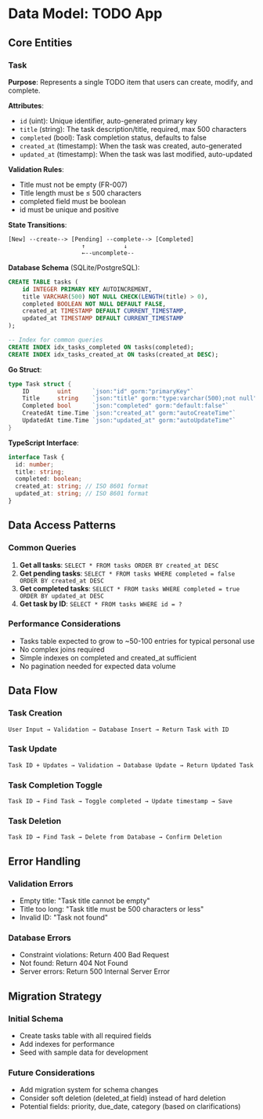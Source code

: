 # Data Model: TODO App

## Core Entities

### Task
**Purpose**: Represents a single TODO item that users can create, modify, and complete.

**Attributes**:
- `id` (uint): Unique identifier, auto-generated primary key
- `title` (string): The task description/title, required, max 500 characters
- `completed` (bool): Task completion status, defaults to false
- `created_at` (timestamp): When the task was created, auto-generated
- `updated_at` (timestamp): When the task was last modified, auto-updated

**Validation Rules**:
- Title must not be empty (FR-007)
- Title length must be ≤ 500 characters
- completed field must be boolean
- id must be unique and positive

**State Transitions**:
```
[New] --create--> [Pending] --complete--> [Completed]
                     ↑           ↓
                     ←--uncomplete--
```

**Database Schema** (SQLite/PostgreSQL):
```sql
CREATE TABLE tasks (
    id INTEGER PRIMARY KEY AUTOINCREMENT,
    title VARCHAR(500) NOT NULL CHECK(LENGTH(title) > 0),
    completed BOOLEAN NOT NULL DEFAULT FALSE,
    created_at TIMESTAMP DEFAULT CURRENT_TIMESTAMP,
    updated_at TIMESTAMP DEFAULT CURRENT_TIMESTAMP
);

-- Index for common queries
CREATE INDEX idx_tasks_completed ON tasks(completed);
CREATE INDEX idx_tasks_created_at ON tasks(created_at DESC);
```

**Go Struct**:
```go
type Task struct {
    ID        uint      `json:"id" gorm:"primaryKey"`
    Title     string    `json:"title" gorm:"type:varchar(500);not null" validate:"required,max=500"`
    Completed bool      `json:"completed" gorm:"default:false"`
    CreatedAt time.Time `json:"created_at" gorm:"autoCreateTime"`
    UpdatedAt time.Time `json:"updated_at" gorm:"autoUpdateTime"`
}
```

**TypeScript Interface**:
```typescript
interface Task {
  id: number;
  title: string;
  completed: boolean;
  created_at: string; // ISO 8601 format
  updated_at: string; // ISO 8601 format
}
```

## Data Access Patterns

### Common Queries
1. **Get all tasks**: `SELECT * FROM tasks ORDER BY created_at DESC`
2. **Get pending tasks**: `SELECT * FROM tasks WHERE completed = false ORDER BY created_at DESC`
3. **Get completed tasks**: `SELECT * FROM tasks WHERE completed = true ORDER BY updated_at DESC`
4. **Get task by ID**: `SELECT * FROM tasks WHERE id = ?`

### Performance Considerations
- Tasks table expected to grow to ~50-100 entries for typical personal use
- No complex joins required
- Simple indexes on completed and created_at sufficient
- No pagination needed for expected data volume

## Data Flow

### Task Creation
```
User Input → Validation → Database Insert → Return Task with ID
```

### Task Update
```
Task ID + Updates → Validation → Database Update → Return Updated Task
```

### Task Completion Toggle
```
Task ID → Find Task → Toggle completed → Update timestamp → Save
```

### Task Deletion
```
Task ID → Find Task → Delete from Database → Confirm Deletion
```

## Error Handling

### Validation Errors
- Empty title: "Task title cannot be empty"
- Title too long: "Task title must be 500 characters or less"
- Invalid ID: "Task not found"

### Database Errors
- Constraint violations: Return 400 Bad Request
- Not found: Return 404 Not Found
- Server errors: Return 500 Internal Server Error

## Migration Strategy

### Initial Schema
- Create tasks table with all required fields
- Add indexes for performance
- Seed with sample data for development

### Future Considerations
- Add migration system for schema changes
- Consider soft deletion (deleted_at field) instead of hard deletion
- Potential fields: priority, due_date, category (based on clarifications)